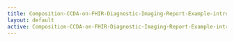```yaml
---
title: Composition-CCDA-on-FHIR-Diagnostic-Imaging-Report-Example-intro
layout: default
active: Composition-CCDA-on-FHIR-Diagnostic-Imaging-Report-Example-intro
---
```


